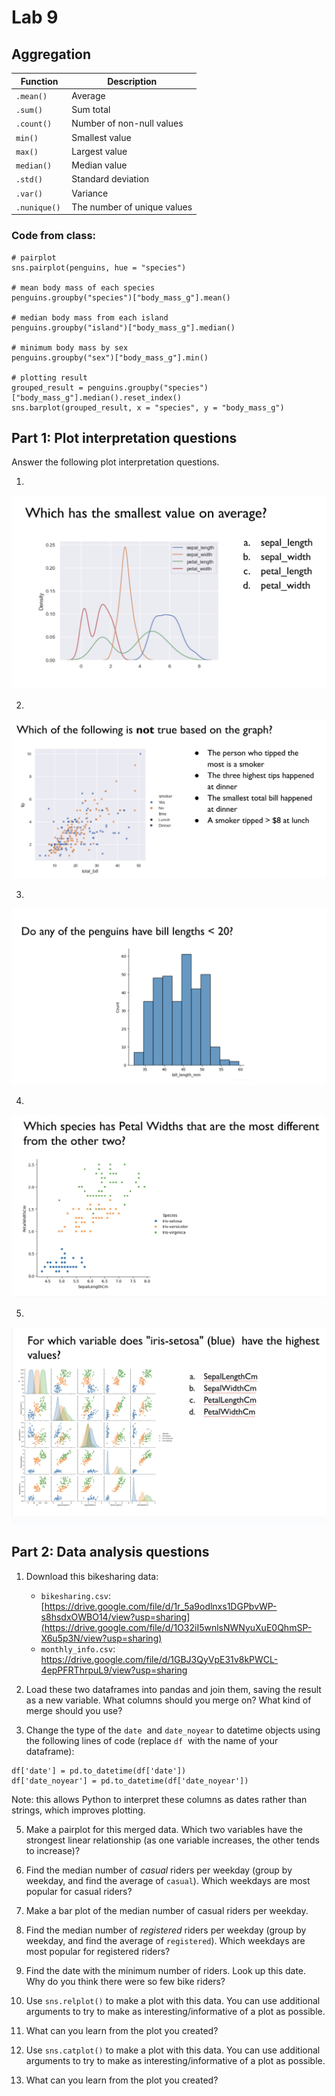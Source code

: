 # Lab 9

## Aggregation

| Function | Description |
|--|--|
| `.mean()` | Average |
| `.sum()`  | Sum total | 
| `.count()` | Number of non-null values |
| `min()` | Smallest value |
| `max()` | Largest value |
| `median()` | Median value |
| `.std()` | Standard deviation | 
| `.var()` | Variance | 
| `.nunique()`  | The number of unique values |

### Code from class:

```
# pairplot
sns.pairplot(penguins, hue = "species")

# mean body mass of each species
penguins.groupby("species")["body_mass_g"].mean()

# median body mass from each island
penguins.groupby("island")["body_mass_g"].median()

# minimum body mass by sex
penguins.groupby("sex")["body_mass_g"].min()

# plotting result
grouped_result = penguins.groupby("species")["body_mass_g"].median().reset_index()
sns.barplot(grouped_result, x = "species", y = "body_mass_g")
```

## Part 1: Plot interpretation questions
Answer the following plot interpretation questions.

1. 
![Q1](plot1.png)

2. 
![Q2](plot2.png)

3. 
![Q3](plot3.png)

4. 
![Q4](plot4.png)

5. 
![Q5](plot5.png)

## Part 2: Data analysis questions

1. Download this bikesharing data:
   * `bikesharing.csv`: [https://drive.google.com/file/d/1r_5a9odlnxs1DGPbvWP-s8hsdxOWBO14/view?usp=sharing](https://drive.google.com/file/d/1O32iI5wnlsNWNyuXuE0QhmSP-X6u5p3N/view?usp=sharing)
   * `monthly_info.csv`: https://drive.google.com/file/d/1GBJ3QyVpE31v8kPWCL-4epPFRThrpuL9/view?usp=sharing
     
2. Load these two dataframes into pandas and join them, saving the result as a new variable.  What columns should you merge on? What kind of merge should you use?
   
4. Change the type of the `date`  and `date_noyear` to datetime objects using the following lines of code (replace `df`  with the name of your dataframe):
   
```
df['date'] = pd.to_datetime(df['date'])
df['date_noyear'] = pd.to_datetime(df['date_noyear'])
```

Note: this allows Python to interpret these columns as dates rather than strings, which improves plotting.

5. Make a pairplot for this merged data. Which two variables have the strongest linear relationship (as one variable increases, the other tends to increase)?
   
6. Find the median number of *casual* riders per weekday (group by weekday, and find the average of `casual`). Which weekdays are most popular for casual riders?
   
7. Make a bar plot of the median number of casual riders per weekday.
   
8. Find the median number of *registered* riders per weekday (group by weekday, and find the average of `registered`). Which weekdays are most popular for registered riders?
    
9. Find the date with the minimum number of riders. Look up this date. Why do you think there were so few bike riders?
    
10. Use `sns.relplot()` to make a plot with this data. You can use additional arguments to try to make as interesting/informative of a plot as possible.
    
11. What can you learn from the plot you created?
    
12. Use `sns.catplot()` to make a plot with this data. You can use additional arguments to try to make as interesting/informative of a plot as possible.
    
13. What can you learn from the plot you created?












